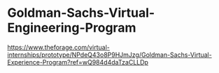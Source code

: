 # Goldman-Sachs-Virtual-Engineering-Program
https://www.theforage.com/virtual-internships/prototype/NPdeQ43o8P9HJmJzg/Goldman-Sachs-Virtual-Experience-Program?ref=wQ984d4daTzaCLLDp
